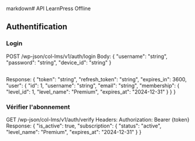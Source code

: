 markdown# API LearnPress Offline

## Authentification

### Login
POST /wp-json/col-lms/v1/auth/login
Body: {
"username": "string",
"password": "string",
"device_id": "string"
}

##
Response: {
"token": "string",
"refresh_token": "string",
"expires_in": 3600,
"user": {
"id": 1,
"username": "string",
"email": "string",
"membership": {
"level_id": 1,
"level_name": "Premium",
"expires_at": "2024-12-31"
}
}
}

### Vérifier l'abonnement
GET /wp-json/col-lms/v1/auth/verify
Headers: Authorization: Bearer {token}
Response: {
"is_active": true,
"subscription": {
"status": "active",
"level_name": "Premium",
"expires_at": "2024-12-31"
}
}
